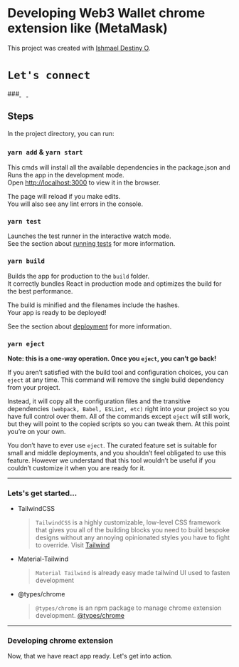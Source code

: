 # Developing Web3 Wallet chrome extension like (MetaMask)
This project was created with [Ishmael Destiny O](https://github.com/codewithdestiny).

# `Let's connect` 
###[<i class="fa fa-brands fa-lg fa-twitter"></i> ](https://twitter.com/codewithdestiny) &nbsp;&nbsp;&nbsp;[<i class="fa fa-brands fa-lg fa-youtube"></i> ](https://youtube.com/codewithdestiny)  &nbsp;&nbsp;&nbsp;[<i class="fa fa-brands fa-lg fa-linkedin"></i> ](https://linkedin.in.com/codewithdestiny) 

##  Steps

In the project directory, you can run:

### `yarn add` & `yarn start `

This cmds will install all the available dependencies in the package.json and Runs the app in the development mode.\
Open [http://localhost:3000](http://localhost:3000) to view it in the browser.

The page will reload if you make edits.\
You will also see any lint errors in the console.

### `yarn test`

Launches the test runner in the interactive watch mode.\
See the section about [running tests](https://facebook.github.io/create-react-app/docs/running-tests) for more information.

### `yarn build`

Builds the app for production to the `build` folder.\
It correctly bundles React in production mode and optimizes the build for the best performance.

The build is minified and the filenames include the hashes.\
Your app is ready to be deployed!

See the section about [deployment](https://facebook.github.io/create-react-app/docs/deployment) for more information.

### `yarn eject`

**Note: this is a one-way operation. Once you `eject`, you can’t go back!**

If you aren’t satisfied with the build tool and configuration choices, you can `eject` at any time. This command will remove the single build dependency from your project.

Instead, it will copy all the configuration files and the transitive dependencies `(webpack, Babel, ESLint, etc)` right into your project so you have full control over them. All of the commands except `eject` will still work, but they will point to the copied scripts so you can tweak them. At this point you’re on your own.

You don’t have to ever use `eject`. The curated feature set is suitable for small and middle deployments, and you shouldn’t feel obligated to use this feature. However we understand that this tool wouldn’t be useful if you couldn’t customize it when you are ready for it.

  ***
### Lets's get started...
+ TailwindCSS
    > `TailwindCSS` is a highly customizable, low-level CSS framework that gives you all of the building blocks you need to build bespoke designs without any annoying opinionated styles you have to fight to override. Visit [Tailwind](https://www.material-tailwind.com/docs/react/what-is-tailwind-css)
+ Material-Tailwind
    > `Material Tailwind` is already easy made tailwind UI used to fasten development

+ @types/chrome 
    > `@types/chrome` is an npm package to manage chrome extension development. [@types/chrome](https://www.npmjs.com/package/@types/chrome)


***
### Developing chrome extension
Now, that we have react app ready. Let's get into action.
